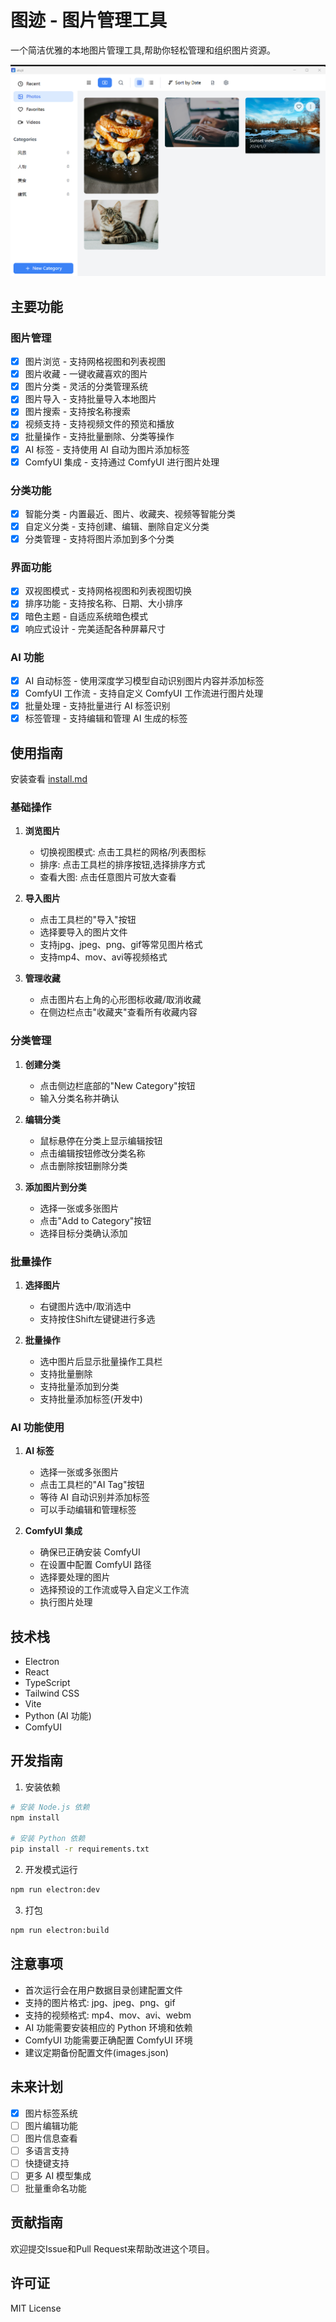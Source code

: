 # 图迹 - 图片管理工具

一个简洁优雅的本地图片管理工具,帮助你轻松管理和组织图片资源。

![atujii](./asserts/atujii.png)
## 主要功能

### 图片管理
- [x] 图片浏览 - 支持网格视图和列表视图
- [x] 图片收藏 - 一键收藏喜欢的图片
- [x] 图片分类 - 灵活的分类管理系统
- [x] 图片导入 - 支持批量导入本地图片
- [x] 图片搜索 - 支持按名称搜索
- [x] 视频支持 - 支持视频文件的预览和播放
- [x] 批量操作 - 支持批量删除、分类等操作
- [x] AI 标签 - 支持使用 AI 自动为图片添加标签
- [x] ComfyUI 集成 - 支持通过 ComfyUI 进行图片处理

### 分类功能
- [x] 智能分类 - 内置最近、图片、收藏夹、视频等智能分类
- [x] 自定义分类 - 支持创建、编辑、删除自定义分类
- [x] 分类管理 - 支持将图片添加到多个分类

### 界面功能
- [x] 双视图模式 - 支持网格视图和列表视图切换
- [x] 排序功能 - 支持按名称、日期、大小排序
- [x] 暗色主题 - 自适应系统暗色模式
- [x] 响应式设计 - 完美适配各种屏幕尺寸

### AI 功能
- [x] AI 自动标签 - 使用深度学习模型自动识别图片内容并添加标签
- [x] ComfyUI 工作流 - 支持自定义 ComfyUI 工作流进行图片处理
- [x] 批量处理 - 支持批量进行 AI 标签识别
- [x] 标签管理 - 支持编辑和管理 AI 生成的标签

## 使用指南

安装查看 [install.md](install.md)
### 基础操作

1. **浏览图片**
   - 切换视图模式: 点击工具栏的网格/列表图标
   - 排序: 点击工具栏的排序按钮,选择排序方式
   - 查看大图: 点击任意图片可放大查看

2. **导入图片**
   - 点击工具栏的"导入"按钮
   - 选择要导入的图片文件
   - 支持jpg、jpeg、png、gif等常见图片格式
   - 支持mp4、mov、avi等视频格式

3. **管理收藏**
   - 点击图片右上角的心形图标收藏/取消收藏
   - 在侧边栏点击"收藏夹"查看所有收藏内容

### 分类管理

1. **创建分类**
   - 点击侧边栏底部的"New Category"按钮
   - 输入分类名称并确认

2. **编辑分类**
   - 鼠标悬停在分类上显示编辑按钮
   - 点击编辑按钮修改分类名称
   - 点击删除按钮删除分类

3. **添加图片到分类**
   - 选择一张或多张图片
   - 点击"Add to Category"按钮
   - 选择目标分类确认添加

### 批量操作

1. **选择图片**
   - 右键图片选中/取消选中
   - 支持按住Shift左键键进行多选

2. **批量操作**
   - 选中图片后显示批量操作工具栏
   - 支持批量删除
   - 支持批量添加到分类
   - 支持批量添加标签(开发中)

### AI 功能使用

1. **AI 标签**
   - 选择一张或多张图片
   - 点击工具栏的"AI Tag"按钮
   - 等待 AI 自动识别并添加标签
   - 可以手动编辑和管理标签

2. **ComfyUI 集成**
   - 确保已正确安装 ComfyUI
   - 在设置中配置 ComfyUI 路径
   - 选择要处理的图片
   - 选择预设的工作流或导入自定义工作流
   - 执行图片处理

## 技术栈

- Electron
- React 
- TypeScript
- Tailwind CSS
- Vite
- Python (AI 功能)
- ComfyUI

## 开发指南

1. 安装依赖

```bash
# 安装 Node.js 依赖
npm install

# 安装 Python 依赖
pip install -r requirements.txt
```

2. 开发模式运行

```bash
npm run electron:dev
```

3. 打包

```bash
npm run electron:build
```

## 注意事项

- 首次运行会在用户数据目录创建配置文件
- 支持的图片格式: jpg、jpeg、png、gif
- 支持的视频格式: mp4、mov、avi、webm
- AI 功能需要安装相应的 Python 环境和依赖
- ComfyUI 功能需要正确配置 ComfyUI 环境
- 建议定期备份配置文件(images.json)

## 未来计划

- [x] 图片标签系统
- [ ] 图片编辑功能
- [ ] 图片信息查看
- [ ] 多语言支持
- [ ] 快捷键支持
- [ ] 更多 AI 模型集成
- [ ] 批量重命名功能

## 贡献指南

欢迎提交Issue和Pull Request来帮助改进这个项目。

## 许可证

MIT License